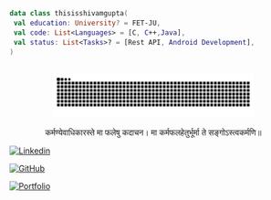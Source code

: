 ```kt Intro Tab
data class thisisshivamgupta(
 val education: University? = FET-JU,
 val code: List<Languages> = [C, C++,Java],
 val status: List<Tasks>? = [Rest API, Android Development],
)
```
<br/>
<div align="center">
   <img src="https://github.com/thisisshivamgupta/thisisshivamgupta/blob/output/github-contribution-grid-snake.svg" height="70%" width="70%">
  </a>
</div>
<p align="center">कर्मण्येवाधिकारस्ते मा फलेषु कदाचन।
मा कर्मफलहेतुर्भूर्मा ते सङ्गोऽस्त्वकर्मणि॥ </p>

[![Linkedin](https://img.shields.io/badge/Shivam-LinkedIn-brightgreen)](https://www.linkedin.com/in/thisisshivamgupta/)

[![GitHub](https://img.shields.io/github/followers/thisisshivamgupta?style=social)](https://github.com/thisisshivamgupta)

[![Portfolio](https://img.shields.io/badge/Shivam-Portfolio%20-blue)](https://thisisshivamgupta.github.io/)

